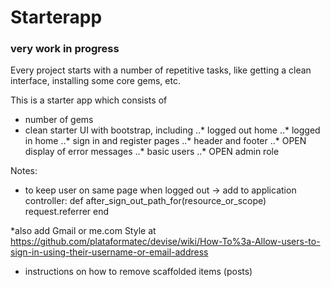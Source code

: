 # Starterapp

### very work in progress

Every project starts with a number of repetitive tasks, like getting a clean interface, installing some core gems, etc. 

This is a starter app which consists of
- number of gems
- clean starter UI with bootstrap, including
..* logged out home 
..* logged in home
..* sign in and register pages
..* header and footer
..* OPEN display of error messages
..* basic users
..* OPEN admin role



Notes:

* to keep user on same page when logged out -> add to application controller:
def after_sign_out_path_for(resource_or_scope)
  request.referrer
end

*also add Gmail or me.com Style at https://github.com/plataformatec/devise/wiki/How-To%3a-Allow-users-to-sign-in-using-their-username-or-email-address


* instructions on how to remove scaffolded items (posts)